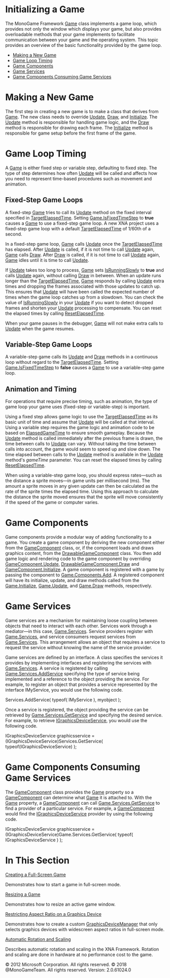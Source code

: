 ﻿

# Initializing a Game

The MonoGame Framework [Game](T_Microsoft_Xna_Framework_Game.md) class implements a game loop, which provides not only the window which displays your game, but also provides overloadable methods that your game implements to facilitate communication between your game and the operating system. This topic provides an overview of the basic functionality provided by the game loop.

*   [Making a New Game](#Making-a-New-Game)
*   [Game Loop Timing](#Game-Loop-Timing)
*   [Game Components](#Fixed-Step-Game-Loops)
*   [Game Services](#Game-Services)
*   [Game Components Consuming Game Services](#Game-Components-Consuming-Game-Services)

# Making a New Game

The first step in creating a new game is to make a class that derives from [Game](T_Microsoft_Xna_Framework_Game.md). The new class needs to override [Update](M_Microsoft_Xna_Framework_Game_Update.md), [Draw](M_Microsoft_Xna_Framework_Game_Draw.md), and [Initialize](M_Microsoft_Xna_Framework_Game_Initialize.md). The [Update](M_Microsoft_Xna_Framework_Game_Update.md) method is responsible for handling game logic, and the [Draw](M_Microsoft_Xna_Framework_Game_Draw.md) method is responsible for drawing each frame. The [Initialize](M_Microsoft_Xna_Framework_Game_Initialize.md) method is responsible for game setup before the first frame of the game.

# Game Loop Timing

A [Game](T_Microsoft_Xna_Framework_Game.md) is either fixed step or variable step, defaulting to fixed step. The type of step determines how often [Update](M_Microsoft_Xna_Framework_Game_Update.md) will be called and affects how you need to represent time-based procedures such as movement and animation.

## Fixed-Step Game Loops

A fixed-step [Game](T_Microsoft_Xna_Framework_Game.md) tries to call its [Update](M_Microsoft_Xna_Framework_Game_Update.md) method on the fixed interval specified in [TargetElapsedTime](P_Microsoft_Xna_Framework_Game_TargetElapsedTime.md). Setting [Game.IsFixedTimeStep](P_Microsoft_Xna_Framework_Game_IsFixedTimeStep.md) to **true** causes a [Game](T_Microsoft_Xna_Framework_Game.md) to use a fixed-step game loop. A new XNA project uses a fixed-step game loop with a default [TargetElapsedTime](P_Microsoft_Xna_Framework_Game_TargetElapsedTime.md) of 1/60th of a second.

In a fixed-step game loop, [Game](T_Microsoft_Xna_Framework_Game.md) calls [Update](M_Microsoft_Xna_Framework_Game_Update.md) once the [TargetElapsedTime](P_Microsoft_Xna_Framework_Game_TargetElapsedTime.md) has elapsed. After [Update](M_Microsoft_Xna_Framework_Game_Update.md) is called, if it is not time to call [Update](M_Microsoft_Xna_Framework_Game_Update.md) again, [Game](T_Microsoft_Xna_Framework_Game.md) calls [Draw](M_Microsoft_Xna_Framework_Game_Draw.md). After [Draw](M_Microsoft_Xna_Framework_Game_Draw.md) is called, if it is not time to call [Update](M_Microsoft_Xna_Framework_Game_Update.md) again, [Game](T_Microsoft_Xna_Framework_Game.md) idles until it is time to call [Update](M_Microsoft_Xna_Framework_Game_Update.md).

If [Update](M_Microsoft_Xna_Framework_Game_Update.md) takes too long to process, [Game](T_Microsoft_Xna_Framework_Game.md) sets [IsRunningSlowly](P_Microsoft_Xna_Framework_GameTime_IsRunningSlowly.md) to **true** and calls [Update](M_Microsoft_Xna_Framework_Game_Update.md) again, without calling [Draw](M_Microsoft_Xna_Framework_Game_Draw.md) in between. When an update runs longer than the [TargetElapsedTime](P_Microsoft_Xna_Framework_Game_TargetElapsedTime.md), [Game](T_Microsoft_Xna_Framework_Game.md) responds by calling [Update](M_Microsoft_Xna_Framework_Game_Update.md) extra times and dropping the frames associated with those updates to catch up. This ensures that [Update](M_Microsoft_Xna_Framework_Game_Update.md) will have been called the expected number of times when the game loop catches up from a slowdown. You can check the value of [IsRunningSlowly](P_Microsoft_Xna_Framework_GameTime_IsRunningSlowly.md) in your [Update](M_Microsoft_Xna_Framework_Game_Update.md) if you want to detect dropped frames and shorten your [Update](M_Microsoft_Xna_Framework_Game_Update.md) processing to compensate. You can reset the elapsed times by calling [ResetElapsedTime](M_MXF_Game_ResetElapsedTime.md).

When your game pauses in the debugger, [Game](T_Microsoft_Xna_Framework_Game.md) will not make extra calls to [Update](M_Microsoft_Xna_Framework_Game_Update.md) when the game resumes.

## Variable-Step Game Loops

A variable-step game calls its [Update](M_Microsoft_Xna_Framework_Game_Update.md) and [Draw](M_Microsoft_Xna_Framework_Game_Draw.md) methods in a continuous loop without regard to the [TargetElapsedTime](P_Microsoft_Xna_Framework_Game_TargetElapsedTime.md). Setting [Game.IsFixedTimeStep](P_Microsoft_Xna_Framework_Game_IsFixedTimeStep.md) to **false** causes a [Game](T_Microsoft_Xna_Framework_Game.md) to use a variable-step game loop.

## Animation and Timing

For operations that require precise timing, such as animation, the type of game loop your game uses (fixed-step or variable-step) is important.

Using a fixed step allows game logic to use the [TargetElapsedTime](P_Microsoft_Xna_Framework_Game_TargetElapsedTime.md) as its basic unit of time and assume that [Update](M_Microsoft_Xna_Framework_Game_Update.md) will be called at that interval. Using a variable step requires the game logic and animation code to be based on [ElapsedGameTime](P_Microsoft_Xna_Framework_GameTime_ElapsedGameTime.md) to ensure smooth gameplay. Because the [Update](M_Microsoft_Xna_Framework_Game_Update.md) method is called immediately after the previous frame is drawn, the time between calls to [Update](M_Microsoft_Xna_Framework_Game_Update.md) can vary. Without taking the time between calls into account, the game would seem to speed up and slow down. The time elapsed between calls to the [Update](M_Microsoft_Xna_Framework_Game_Update.md) method is available in the [Update](M_Microsoft_Xna_Framework_Game_Update.md) method's _gameTime_ parameter. You can reset the elapsed times by calling [ResetElapsedTime](M_MXF_Game_ResetElapsedTime.md).

When using a variable-step game loop, you should express rates—such as the distance a sprite moves—in game units per millisecond (ms). The amount a sprite moves in any given update can then be calculated as the rate of the sprite times the elapsed time. Using this approach to calculate the distance the sprite moved ensures that the sprite will move consistently if the speed of the game or computer varies.

# Game Components

Game components provide a modular way of adding functionality to a game. You create a game component by deriving the new component either from the [GameComponent](T_Microsoft_Xna_Framework_GameComponent.md) class, or, if the component loads and draws graphics content, from the [DrawableGameComponent](T_Microsoft_Xna_Framework_DrawableGameComponent.md) class. You then add game logic and rendering code to the game component by overriding [GameComponent.Update](M_Microsoft_Xna_Framework_GameComponent_Update.md), [DrawableGameComponent.Draw](M_Microsoft_Xna_Framework_DrawableGameComponent_Draw.md) and [GameComponent.Initialize](M_Microsoft_Xna_Framework_GameComponent_Initialize.md). A game component is registered with a game by passing the component to [Game.Components.Add](T_Microsoft_Xna_Framework_GameComponentCollection.md). A registered component will have its initialize, update, and draw methods called from the [Game.Initialize](M_Microsoft_Xna_Framework_Game_Initialize.md), [Game.Update](M_Microsoft_Xna_Framework_Game_Update.md), and [Game.Draw](M_Microsoft_Xna_Framework_Game_Draw.md) methods, respectively.

# Game Services

Game services are a mechanism for maintaining loose coupling between objects that need to interact with each other. Services work through a mediator—in this case, [Game.Services](P_Microsoft_Xna_Framework_Game_Services.md). Service providers register with [Game.Services](P_Microsoft_Xna_Framework_Game_Services.md), and service consumers request services from [Game.Services](P_Microsoft_Xna_Framework_Game_Services.md). This arrangement allows an object that requires a service to request the service without knowing the name of the service provider.

Game services are defined by an interface. A class specifies the services it provides by implementing interfaces and registering the services with [Game.Services](P_Microsoft_Xna_Framework_Game_Services.md). A service is registered by calling [Game.Services.AddService](M_Microsoft_Xna_Framework_GameServiceContainer_AddService.md) specifying the type of service being implemented and a reference to the object providing the service. For example, to register an object that provides a service represented by the interface IMyService, you would use the following code.

Services.AddService( typeof( IMyService ), myobject );

Once a service is registered, the object providing the service can be retrieved by [Game.Services.GetService](M_Microsoft_Xna_Framework_GameServiceContainer_GetService.md) and specifying the desired service. For example, to retrieve [IGraphicsDeviceService](T_Microsoft_Xna_Framework_Graphics_IGraphicsDeviceService.md), you would use the following code.

IGraphicsDeviceService graphicsservice = (IGraphicsDeviceService)Services.GetService( typeof(IGraphicsDeviceService) );

# Game Components Consuming Game Services

The [GameComponent](T_Microsoft_Xna_Framework_GameComponent.md) class provides the [Game](P_Microsoft_Xna_Framework_GameComponent_Game.md) property so a [GameComponent](T_Microsoft_Xna_Framework_GameComponent.md) can determine what [Game](T_Microsoft_Xna_Framework_Game.md) it is attached to. With the [Game](P_Microsoft_Xna_Framework_GameComponent_Game.md) property, a [GameComponent](T_Microsoft_Xna_Framework_GameComponent.md) can call [Game.Services.GetService](M_Microsoft_Xna_Framework_GameServiceContainer_GetService.md) to find a provider of a particular service. For example, a [GameComponent](T_Microsoft_Xna_Framework_GameComponent.md) would find the [IGraphicsDeviceService](T_Microsoft_Xna_Framework_Graphics_IGraphicsDeviceService.md) provider by using the following code.

IGraphicsDeviceService graphicsservice = (IGraphicsDeviceService)Game.Services.GetService( typeof( IGraphicsDeviceService ) );

# In This Section

[Creating a Full-Screen Game](AppModel_HowTo_FullScreen.md)

Demonstrates how to start a game in full-screen mode.

[Resizing a Game](AppModel_HowTo_PlayerResize.md)

Demonstrates how to resize an active game window.

[Restricting Aspect Ratio on a Graphics Device](AppModel_HowTo_AspectRatio.md)

Demonstrates how to create a custom [GraphicsDeviceManager](T_Microsoft_Xna_Framework_GraphicsDeviceManager.md) that only selects graphics devices with widescreen aspect ratios in full-screen mode.

[Automatic Rotation and Scaling](AutomaticRotation.md)

Describes automatic rotation and scaling in the XNA Framework. Rotation and scaling are done in hardware at no performance cost to the game.

© 2012 Microsoft Corporation. All rights reserved. 
© 2018 @MonoGameTeam. All rights reserved. 
Version: 2.0.61024.0
